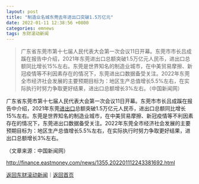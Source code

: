 ```yaml
---
layout: post
title: "制造业名城东莞去年进出口突破1.5万亿元"
date: 2022-01-11 12:38:56 +0800
categories: emnews
tags: 东财滚动新闻
---
```

> 广东省东莞市第十七届人民代表大会第一次会议11日开幕。东莞市市长吕成蹊在报告中介绍，2021年东莞进出口总额突破1.5万亿元人民币，进出口总额同比增长15%左右。东莞是世界知名的制造业城市，在中美贸易摩擦、新冠疫情等不利因素存在的情况下，东莞进出口数据备受关注。2022年东莞全市经济社会发展的主要预期目标为：地区生产总值增长5.5%左右，在实际执行时努力争取更好结果，进出口总额增长3%左右。（中国新闻网）

<p>广东省东莞市第十七届人民代表大会第一次会议11日开幕。东莞市市长吕成蹊在报告中介绍，2021年东莞<span id="Info.381"><a href="http://data.eastmoney.com/cjsj/hgjck.html" class="infokey">进出口</a></span>总额突破1.5万亿元人民币，进出口总额同比增长15%左右。东莞是世界知名的制造业城市，在中美贸易摩擦、新冠疫情等不利因素存在的情况下，东莞进出口数据备受关注。2022年东莞全市经济社会发展的主要预期目标为：地区生产总值增长5.5%左右，在实际执行时努力争取更好结果，进出口总额增长3%左右。</p><p class="em_media">（文章来源：中国新闻网）</p>

<http://finance.eastmoney.com/news/1355,202201112243381692.html>

[返回东财滚动新闻](//finews.withounder.com/emnews/)｜[返回首页](//finews.withounder.com/)